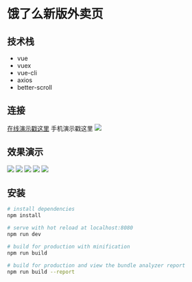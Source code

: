 ﻿# 饿了么新版外卖页

## 技术栈
* vue
* vuex
* vue-cli
* axios
* better-scroll

## 连接
[在线演示戳这里](http://139.129.240.16:9999/#/)
手机演示戳这里
![](https://raw.githubusercontent.com/olyy111/source/master/eleme/cadidate.png)

## 效果演示
![](https://raw.githubusercontent.com/olyy111/source/master/eleme/1.gif) 
![](https://raw.githubusercontent.com/olyy111/source/master/eleme/2.gif)
![](https://raw.githubusercontent.com/olyy111/source/master/eleme/3.gif)
![](https://raw.githubusercontent.com/olyy111/source/master/eleme/4.gif)
![](https://raw.githubusercontent.com/olyy111/source/master/eleme/5.gif)
## 安装

``` bash
# install dependencies
npm install

# serve with hot reload at localhost:8080
npm run dev

# build for production with minification
npm run build

# build for production and view the bundle analyzer report
npm run build --report
```





